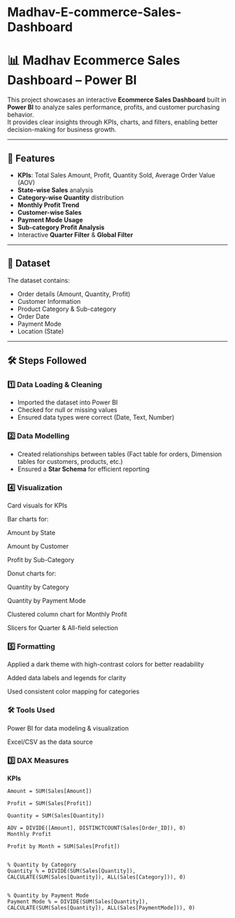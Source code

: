 # Madhav-E-commerce-Sales-Dashboard
# 📊 Madhav Ecommerce Sales Dashboard – Power BI

This project showcases an interactive **Ecommerce Sales Dashboard** built in **Power BI** to analyze sales performance, profits, and customer purchasing behavior.  
It provides clear insights through KPIs, charts, and filters, enabling better decision-making for business growth.

---

## 🚀 Features
- **KPIs**: Total Sales Amount, Profit, Quantity Sold, Average Order Value (AOV)
- **State-wise Sales** analysis
- **Category-wise Quantity** distribution
- **Monthly Profit Trend**
- **Customer-wise Sales**
- **Payment Mode Usage**
- **Sub-category Profit Analysis**
- Interactive **Quarter Filter** & **Global Filter**

---

## 📂 Dataset
The dataset contains:
- Order details (Amount, Quantity, Profit)
- Customer Information
- Product Category & Sub-category
- Order Date
- Payment Mode
- Location (State)

---

## 🛠 Steps Followed

### 1️⃣ Data Loading & Cleaning
- Imported the dataset into Power BI
- Checked for null or missing values
- Ensured data types were correct (Date, Text, Number)

### 2️⃣ Data Modelling
- Created relationships between tables (Fact table for orders, Dimension tables for customers, products, etc.)
- Ensured a **Star Schema** for efficient reporting


### 4️⃣ Visualization

Card visuals for KPIs

Bar charts for:

Amount by State

Amount by Customer

Profit by Sub-Category

Donut charts for:

Quantity by Category

Quantity by Payment Mode

Clustered column chart for Monthly Profit

Slicers for Quarter & All-field selection

### 5️⃣ Formatting

Applied a dark theme with high-contrast colors for better readability

Added data labels and legends for clarity

Used consistent color mapping for categories

### 🛠 Tools Used

Power BI for data modeling & visualization

Excel/CSV as the data source 

### 3️⃣ DAX Measures
**KPIs**
```DAX
Amount = SUM(Sales[Amount])

Profit = SUM(Sales[Profit])

Quantity = SUM(Sales[Quantity])

AOV = DIVIDE([Amount], DISTINCTCOUNT(Sales[Order_ID]), 0)
Monthly Profit

Profit by Month = SUM(Sales[Profit])


% Quantity by Category
Quantity % = DIVIDE(SUM(Sales[Quantity]), CALCULATE(SUM(Sales[Quantity]), ALL(Sales[Category])), 0)


% Quantity by Payment Mode
Payment Mode % = DIVIDE(SUM(Sales[Quantity]), CALCULATE(SUM(Sales[Quantity]), ALL(Sales[PaymentMode])), 0)
